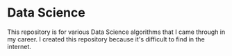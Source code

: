 # Data Science
This repository is for various Data Science algorithms that I came through in my career.
I created this repository because it's difficult to find in the internet.

